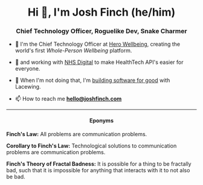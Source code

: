 <h1 align="center">Hi 👋, I'm Josh Finch (he/him)</h1>
<h3 align="center">Chief Technology Officer, Roguelike Dev, Snake Charmer</h3>

- 👔 I'm the Chief Technology Officer at [Hero Wellbeing](https://github.com/herowellbeing), creating the world's first *Whole-Person Wellbeing* platform.
- 🏢 and working with [NHS Digital](https://github.com/NHSDigital) to make HealthTech API's easier for everyone.
- 🔭 When I'm not doing that, I'm [building software for good](https://github.com/lacewingio) with Lacewing.

- 📫 How to reach me **hello@joshfinch.com**

---

<h4 align="center">Eponyms</h4>

**Finch's Law:** All problems are communication problems.

**Corollary to Finch's Law:** Technological solutions to communication problems are communication problems.

**Finch's Theory of Fractal Badness:** It is possible for a thing to be fractally bad, such that it is impossible for anything that interacts with it to not also be bad.
